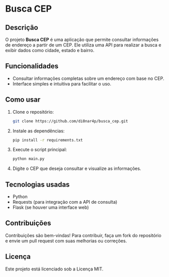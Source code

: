 # Busca CEP

## Descrição

O projeto **Busca CEP** é uma aplicação que permite consultar informações de endereço a partir de um CEP. Ele utiliza uma API para realizar a busca e exibir dados como cidade, estado e bairro.

## Funcionalidades

- Consultar informações completas sobre um endereço com base no CEP.
- Interface simples e intuitiva para facilitar o uso.

## Como usar

1. Clone o repositório:
    ```bash
    git clone https://github.com/di0nar4p/busca_cep.git
    ```

2. Instale as dependências:
    ```bash
    pip install -r requirements.txt
    ```

3. Execute o script principal:
    ```bash
    python main.py
    ```

4. Digite o CEP que deseja consultar e visualize as informações.

## Tecnologias usadas

- Python
- Requests (para integração com a API de consulta)
- Flask (se houver uma interface web)

## Contribuições

Contribuições são bem-vindas! Para contribuir, faça um fork do repositório e envie um pull request com suas melhorias ou correções.

## Licença

Este projeto está licenciado sob a Licença MIT.
